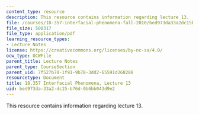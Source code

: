 ```yaml
---
content_type: resource
description: This resource contains information regarding lecture 13.
file: /courses/18-357-interfacial-phenomena-fall-2010/bed973da33a2dc15b76d0b6bb043d9e2_MIT18_357F10_Lecture13.pdf
file_size: 500317
file_type: application/pdf
learning_resource_types:
- Lecture Notes
license: https://creativecommons.org/licenses/by-nc-sa/4.0/
ocw_type: OCWFile
parent_title: Lecture Notes
parent_type: CourseSection
parent_uid: 7f527b70-1f91-9b78-3dd2-65591d268288
resourcetype: Document
title: 18.357 Interfacial Phenomena, Lecture 13
uid: bed973da-33a2-dc15-b76d-0b6bb043d9e2
---
```

This resource contains information regarding lecture 13.